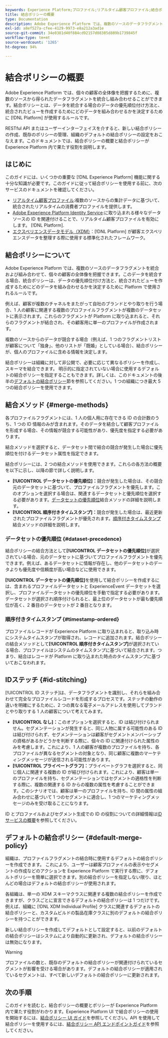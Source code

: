 ```yaml
---
keywords: Experience Platform;プロファイル;リアルタイム顧客プロファイル;結合ポリシー;UI;ユーザーインターフェイス;順序付きタイムスタンプ;データセットの優先順位
title: 結合ポリシーの概要
type: Documentation
description: Adobe Experience Platform では、複数のソースのデータフラグメントを統合および組み合わせて、個々の顧客の全体像を把握できます。結合ポリシーとは、データを統合する場合のデータの優先順位付け方法と、統合されたビューを作成するためにどのデータを組み合わせるかを決定するために Platform が使用するルールです。
exl-id: a8ef527a-cfee-4129-9973-e8a212a3ad1e
source-git-commit: 34e0381d40f884cd92157d08385d889b1739845f
workflow-type: tm+mt
source-wordcount: '1265'
ht-degree: 94%

---
```


# 結合ポリシーの概要

Adobe Experience Platform では、個々の顧客の全体像を把握するために、複数のソースから得られたデータフラグメントを統合し組み合わせることができます。結合ポリシーとは、データを統合する場合のデータの優先順位付け方法と、統合されたビューを作成するためにどのデータを組み合わせるかを決定するために [!DNL Platform] が使用するルールです。

RESTful API またはユーザーインターフェイスを介すると、新しい結合ポリシーの作成、既存のポリシーの管理、組織のデフォルトの結合ポリシーの設定をおこなえます。このドキュメントでは、結合ポリシーの概要と結合ポリシーが Experience Platform 内で果たす役割を説明します。

## はじめに

このガイドには、いくつかの重要な [!DNL Experience Platform] 機能に関する十分な知識が必要です。このガイドに従って結合ポリシーを使用する前に、次のサービスのドキュメントを確認してください。

* [リアルタイム顧客プロファイル](../home.md):複数のソースからの集計データに基づいて、統合されたリアルタイムの消費者プロファイルを提供します。
* [Adobe Experience Platform Identity Service](../../identity-service/home.md):に取り込まれる様々なデータソースの ID を関連付けることで、リアルタイム顧客プロファイルを有効にします。 [!DNL Platform].
* [エクスペリエンスデータモデル（XDM）](../../xdm/home.md)：[!DNL Platform]  が顧客エクスペリエンスデータを整理する際に使用する標準化されたフレームワーク。

## 結合ポリシーについて

Adobe Experience Platform では、複数のソースのデータフラグメントを統合および組み合わせて、個々の顧客の全体像を把握できます。このデータを統合する場合、統合ポリシーは、データの優先順位付け方法と、統合されたビューを作成するためにどのデータを組み合わせるかを決定するために Platform で使用されるルールです。

例えば、顧客が複数のチャネルをまたがって自社のブランドとやり取りを行う場合、1 人の顧客に関連する複数のプロファイルフラグメントが複数のデータセットに表示されます。これらのフラグメントが Platform に取り込まれると、それらのフラグメントが結合され、その顧客用に単一のプロファイルが作成されます。

複数のソースからのデータが競合する場合（例えば、1 つのフラグメントリストが顧客について「独身」、他のリストが「既婚」としている場合）、結合ポリシーが、個人のプロファイルに含める情報を決定します。

結合ポリシーは組織に対して非公開で、必要に応じて異なるポリシーを作成し、スキーマを結合できます。 明示的に指定されていない場合に使用するデフォルトの結合ポリシーを指定することもできます。詳しくは、このドキュメントの後半の[デフォルトの結合ポリシー](#default-merge-policy)節を参照してください。1 つの組織につき最大 5 つの結合ポリシーを使用できます。

## 結合メソッド {#merge-methods}

各プロファイルフラグメントには、1 人の個人用に存在できる ID の合計数のうち、1 つの ID 情報のみが含まれます。そのデータを結合して顧客プロファイルを形成する場合、その情報が競合する可能性があり、優先度を指定する必要があります。

結合メソッドを選択すると、データセット間で結合の競合が発生した場合に優先順位を付けるデータセット属性を指定できます。

結合ポリシーには、2 つの結合メソッドを使用できます。これらの各方法の概要を以下に示し、以降の節で詳しく説明します。

* **[!UICONTROL データセットの優先順位]：**&#x200B;競合が発生した場合は、その競合元のデータセットに基づいて、プロファイルフラグメントを優先します。このオプションを選択する場合は、関連するデータセットと優先順位を選択する必要があります。[データセットの優先順位](#dataset-precedence)結合メソッドの詳細を説明します。
* **[!UICONTROL 順序付きタイムスタンプ]：**&#x200B;競合が発生した場合は、最近更新されたプロファイルフラグメントが優先されます。[順序付きタイムスタンプ](#timestamp-ordered)結合メソッドの詳細を説明します。

### データセットの優先順位 {#dataset-precedence}

結合ポリシーの結合方法として&#x200B;**[!UICONTROL データセットの優先順位]**&#x200B;が選択されている場合、元のデータセットに基づいてプロファイルフラグメントを優先できます。例えば、あるデータセットに情報が存在し、他のデータセットのデータよりも優先度や信頼度が高い場合などに使用できます。

**[!UICONTROL データセットの優先順位]**&#x200B;を使用して結合ポリシーを作成するには、含まれるプロファイルデータセットと ExperienceEvent データセットを選択し、プロファイルデータセットの優先順位を手動で指定する必要があります。データセットが選択され順序付けられると、最上位のデータセットが最も優先順位が高く、2 番目のデータセットが 2 番目となります。

### 順序付きタイムスタンプ {#timestamp-ordered}

プロファイルレコードが Experience Platform に取り込まれると、取り込み時にシステムタイムスタンプが取得され、レコードに追加されます。結合ポリシーの結合メソッドとして&#x200B;**[!UICONTROL 順序付きタイムスタンプ]**&#x200B;が選択されている場合、プロファイルはシステムのタイムスタンプに基づいて結合されます。つまり、結合はレコードが Platform に取り込まれた時点のタイムスタンプに基づいておこなわれます。

## IDステッチ {#id-stitching}

[!UICONTROL ID ステッチ]は、データフラグメントを識別し、それらを組み合わせて完全なプロファイルレコードを形成するプロセスです。ステッチの動作の違いを明確にするために、2 つの異なる電子メールアドレスを使用してブランドとやり取りする 1 人の顧客について考えてみます。

* **[!UICONTROL なし]：**&#x200B;このオプションを選択すると、ID は結び付けられません。セグメンテーションが発生すると、同じ人物に属する可能性のある ID は結び付けられず、セグメンテーションは顧客がセグメントメンバーシップの資格があるかどうかを判断する際に、個々の ID に関連付けられた属性のみを考慮します。これにより、1 人の顧客が複数のプロファイルを持ち、各プロファイルが異なるセグメントの対象となり、同じ顧客に複数のマーケティングメッセージが送信される可能性があります。
* **[!UICONTROL プライベートグラフ]：**&#x200B;プライベートグラフを選択すると、同じ個人に関連する複数の ID が結び付けられます。これにより、顧客は単一のプロファイルを持ち、セグメンテーションではセグメントの適格性を判断する際に、複数の関連する ID からの複数の属性を考慮することができます。このシナリオでは、顧客は単一のプロファイルを持ち、ID 間の属性の組み合わせに基づいて 1 つのセグメントに適合し、1 つのマーケティングメッセージのみを受け取ることになります。

ID とプロファイルおよびセグメント生成での ID の役割についての詳細情報は[ID サービスの概要](../../identity-service/home.md)を参照してください。

## デフォルトの結合ポリシー {#default-merge-policy}

組織は、プロファイルフラグメントの結合時に使用するデフォルトの結合ポリシーを作成できます。 これにより、ユーザーは顧客プロファイルの表示やセグメントの作成などのアクションを Experience Platform で実行する際に、デフォルトポリシーを簡単に選択できます。別の結合ポリシーを指定しない限り、ほとんどの場合はデフォルトの結合ポリシーが使用されます。

各組織は、単一の XDM スキーマクラスに関連する複数の結合ポリシーを作成できますが、クラスごとに宣言できるデフォルトの結合ポリシーは 1 つだけです。例えば、組織に [!DNL XDM Individual Profile] クラスに関連するデフォルトの結合ポリシーと、カスタムビルドの製品在庫クラスに別のデフォルトの結合ポリシーを持つことができます。

新しい結合ポリシーを作成してデフォルトとして設定すると、以前のデフォルトの結合ポリシーはシステムにより自動的に更新され、デフォルトの結合ポリシーは無効になります。

>[!WARNING]
>
>プロファイルの数と、既存のデフォルトの結合ポリシーが関連付けられているセグメントが影響を受ける場合があります。デフォルトの結合ポリシーが適用されているセグメントは、すべて新しいデフォルトの結合ポリシーに更新されます。

## 次の手順

このガイドを読むと、結合ポリシーの概要とポリシーが Experience Platform 内で果たす役割がわかります。Experience Platform UI で結合ポリシーの使用を開始するには、[結合ポリシー UI ガイド](ui-guide.md)を参照してください。API を使用して結合ポリシーを使用するには、[結合ポリシー API エンドポイントガイド](../api/merge-policies.md)を参照してください。
